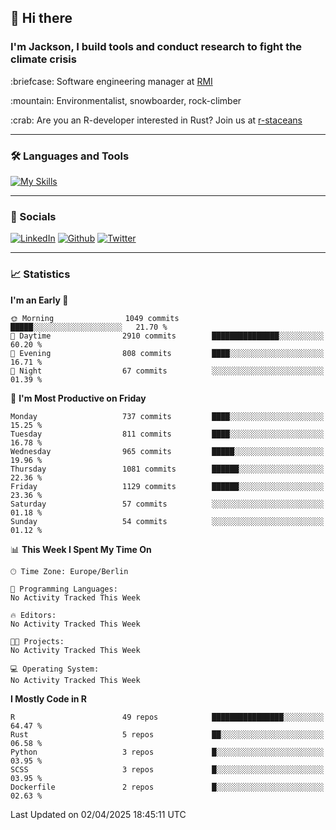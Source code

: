 ## :wave: Hi there
### I'm Jackson, I build tools and conduct research to fight the climate crisis
<p> :briefcase: Software engineering manager at <a href="https://rmi.org/" alt="RMI">RMI</a></p>
<p> :mountain: Environmentalist, snowboarder, rock-climber</p>
<p> :crab: Are you an R-developer interested in Rust? Join us at <a href="https://github.com/r-staceans" alt="r-staceans">r-staceans</a></p>

---

### :hammer_and_wrench: Languages and Tools

[![My Skills](https://skillicons.dev/icons?i=r,python,rust,docker,svelte,js,neovim,azure,postgresql,kubernetes,html,css&perline=6&theme=dark)](https://skillicons.dev)

---

### :iphone: Socials

[![LinkedIn](https://skillicons.dev/icons?i=linkedin&theme=dark)](https://www.linkedin.com/in/jackson-hoffart/) 
[![Github](https://skillicons.dev/icons?i=github&theme=dark)](https://github.com/jdhoffa) 
[![Twitter](https://skillicons.dev/icons?i=twitter&theme=dark)](https://twitter.com/jdhoffart) 

---

### :chart_with_upwards_trend: Statistics

 
<!--START_SECTION:waka-->
**I'm an Early 🐤** 

```text
🌞 Morning                1049 commits        █████░░░░░░░░░░░░░░░░░░░░   21.70 % 
🌆 Daytime                2910 commits        ███████████████░░░░░░░░░░   60.20 % 
🌃 Evening                808 commits         ████░░░░░░░░░░░░░░░░░░░░░   16.71 % 
🌙 Night                  67 commits          ░░░░░░░░░░░░░░░░░░░░░░░░░   01.39 % 
```
📅 **I'm Most Productive on Friday** 

```text
Monday                   737 commits         ████░░░░░░░░░░░░░░░░░░░░░   15.25 % 
Tuesday                  811 commits         ████░░░░░░░░░░░░░░░░░░░░░   16.78 % 
Wednesday                965 commits         █████░░░░░░░░░░░░░░░░░░░░   19.96 % 
Thursday                 1081 commits        ██████░░░░░░░░░░░░░░░░░░░   22.36 % 
Friday                   1129 commits        ██████░░░░░░░░░░░░░░░░░░░   23.36 % 
Saturday                 57 commits          ░░░░░░░░░░░░░░░░░░░░░░░░░   01.18 % 
Sunday                   54 commits          ░░░░░░░░░░░░░░░░░░░░░░░░░   01.12 % 
```


📊 **This Week I Spent My Time On** 

```text
🕑︎ Time Zone: Europe/Berlin

💬 Programming Languages: 
No Activity Tracked This Week

🔥 Editors: 
No Activity Tracked This Week

🐱‍💻 Projects: 
No Activity Tracked This Week

💻 Operating System: 
No Activity Tracked This Week
```

**I Mostly Code in R** 

```text
R                        49 repos            ████████████████░░░░░░░░░   64.47 % 
Rust                     5 repos             ██░░░░░░░░░░░░░░░░░░░░░░░   06.58 % 
Python                   3 repos             █░░░░░░░░░░░░░░░░░░░░░░░░   03.95 % 
SCSS                     3 repos             █░░░░░░░░░░░░░░░░░░░░░░░░   03.95 % 
Dockerfile               2 repos             █░░░░░░░░░░░░░░░░░░░░░░░░   02.63 % 
```




 Last Updated on 02/04/2025 18:45:11 UTC
<!--END_SECTION:waka-->
